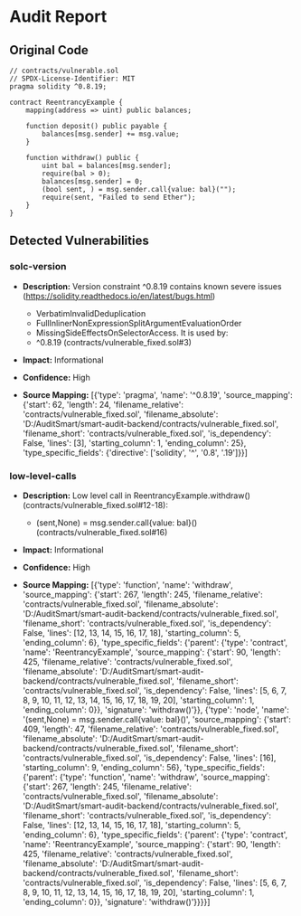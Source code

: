 # Audit Report

## Original Code

```solidity
// contracts/vulnerable.sol
// SPDX-License-Identifier: MIT
pragma solidity ^0.8.19;

contract ReentrancyExample {
    mapping(address => uint) public balances;

    function deposit() public payable {
        balances[msg.sender] += msg.value;
    }

    function withdraw() public {
        uint bal = balances[msg.sender];
        require(bal > 0);
        balances[msg.sender] = 0;
        (bool sent, ) = msg.sender.call{value: bal}("");
        require(sent, "Failed to send Ether");
    }
}
```

## Detected Vulnerabilities

### solc-version

- **Description:** Version constraint ^0.8.19 contains known severe issues (https://solidity.readthedocs.io/en/latest/bugs.html)
	- VerbatimInvalidDeduplication
	- FullInlinerNonExpressionSplitArgumentEvaluationOrder
	- MissingSideEffectsOnSelectorAccess.
It is used by:
	- ^0.8.19 (contracts/vulnerable_fixed.sol#3)

- **Impact:** Informational
- **Confidence:** High
- **Source Mapping:** [{'type': 'pragma', 'name': '^0.8.19', 'source_mapping': {'start': 62, 'length': 24, 'filename_relative': 'contracts/vulnerable_fixed.sol', 'filename_absolute': 'D:/AuditSmart/smart-audit-backend/contracts/vulnerable_fixed.sol', 'filename_short': 'contracts/vulnerable_fixed.sol', 'is_dependency': False, 'lines': [3], 'starting_column': 1, 'ending_column': 25}, 'type_specific_fields': {'directive': ['solidity', '^', '0.8', '.19']}}]


### low-level-calls

- **Description:** Low level call in ReentrancyExample.withdraw() (contracts/vulnerable_fixed.sol#12-18):
	- (sent,None) = msg.sender.call{value: bal}() (contracts/vulnerable_fixed.sol#16)

- **Impact:** Informational
- **Confidence:** High
- **Source Mapping:** [{'type': 'function', 'name': 'withdraw', 'source_mapping': {'start': 267, 'length': 245, 'filename_relative': 'contracts/vulnerable_fixed.sol', 'filename_absolute': 'D:/AuditSmart/smart-audit-backend/contracts/vulnerable_fixed.sol', 'filename_short': 'contracts/vulnerable_fixed.sol', 'is_dependency': False, 'lines': [12, 13, 14, 15, 16, 17, 18], 'starting_column': 5, 'ending_column': 6}, 'type_specific_fields': {'parent': {'type': 'contract', 'name': 'ReentrancyExample', 'source_mapping': {'start': 90, 'length': 425, 'filename_relative': 'contracts/vulnerable_fixed.sol', 'filename_absolute': 'D:/AuditSmart/smart-audit-backend/contracts/vulnerable_fixed.sol', 'filename_short': 'contracts/vulnerable_fixed.sol', 'is_dependency': False, 'lines': [5, 6, 7, 8, 9, 10, 11, 12, 13, 14, 15, 16, 17, 18, 19, 20], 'starting_column': 1, 'ending_column': 0}}, 'signature': 'withdraw()'}}, {'type': 'node', 'name': '(sent,None) = msg.sender.call{value: bal}()', 'source_mapping': {'start': 409, 'length': 47, 'filename_relative': 'contracts/vulnerable_fixed.sol', 'filename_absolute': 'D:/AuditSmart/smart-audit-backend/contracts/vulnerable_fixed.sol', 'filename_short': 'contracts/vulnerable_fixed.sol', 'is_dependency': False, 'lines': [16], 'starting_column': 9, 'ending_column': 56}, 'type_specific_fields': {'parent': {'type': 'function', 'name': 'withdraw', 'source_mapping': {'start': 267, 'length': 245, 'filename_relative': 'contracts/vulnerable_fixed.sol', 'filename_absolute': 'D:/AuditSmart/smart-audit-backend/contracts/vulnerable_fixed.sol', 'filename_short': 'contracts/vulnerable_fixed.sol', 'is_dependency': False, 'lines': [12, 13, 14, 15, 16, 17, 18], 'starting_column': 5, 'ending_column': 6}, 'type_specific_fields': {'parent': {'type': 'contract', 'name': 'ReentrancyExample', 'source_mapping': {'start': 90, 'length': 425, 'filename_relative': 'contracts/vulnerable_fixed.sol', 'filename_absolute': 'D:/AuditSmart/smart-audit-backend/contracts/vulnerable_fixed.sol', 'filename_short': 'contracts/vulnerable_fixed.sol', 'is_dependency': False, 'lines': [5, 6, 7, 8, 9, 10, 11, 12, 13, 14, 15, 16, 17, 18, 19, 20], 'starting_column': 1, 'ending_column': 0}}, 'signature': 'withdraw()'}}}}]

